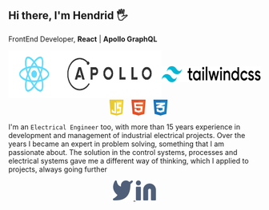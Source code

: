<!DOCTYPE html>
<html lang="en">
<head>
    <meta charset="UTF-8">
    <meta http-equiv="X-UA-Compatible" content="IE=edge">
    <meta name="viewport" content="width=device-width, initial-scale=1.0">
    <title>Awesome Books</title>
    <link rel="stylesheet" href="style.css">
</head>
<body>
<div class= "heading">
    <h2>Hi there, I'm Hendrid 🖐</h2>
    <p>FrontEnd Developer, <strong>React</strong> | <strong>Apollo GraphQL</strong></p>
    <div style="display:flex; justify-content: center; align-items: center">
        <a href="https://reactjs.org/">
            <img src="./logo.svg" style="height: 6rem"/>
        </a>
            <a href="https://www.apollographql.com/">
        <img src="./apollo-graphql-1.svg" style="height: 6rem"/>
        <a href="https://tailwindcss.com/">
            <img src="./tailwind-css-wordmark.svg" style="height: 2rem"/>
        </a>
    </div>
        <div style="display:flex; justify-content: center; align-items: center">
        <img src="./javascript-1.svg" style="height: 2rem; margin-left: 1rem"/>
        <img src="./html-1.svg" style="height: 2rem; margin-left: 1rem"/>
        <img src="./css-3.svg" style="height: 2rem; margin-left: 1rem"/>
    </div>
</div>

I'm an `Electrical Engineer` too, with more than 15 years experience in development and management of
industrial electrical projects. Over the years I became an expert in problem solving, something that I am
passionate about. The solution in the control systems, processes and electrical systems gave me a different
way of thinking, which I applied to projects, always going further

<div style="text-align: center; margin-top: 2rem,">
    <a href="https://twitter.com/hendridg">
    <img src="./twitter.svg"/>
    </a>
    <a href="https://www.linkedin.com/in/hendrid-gonzalez-09779767">
    <img src="./Linkedin.svg"/>
    </a>
</div>
</body>
</hmtl>
